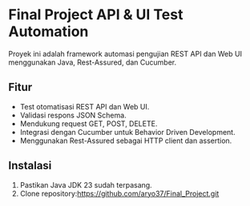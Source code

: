 # Final Project API & UI Test Automation

Proyek ini adalah framework automasi pengujian REST API dan Web UI menggunakan Java, Rest-Assured, dan Cucumber.

## Fitur

- Test otomatisasi REST API dan Web UI.
- Validasi respons JSON Schema.
- Mendukung request GET, POST, DELETE.
- Integrasi dengan Cucumber untuk Behavior Driven Development.
- Menggunakan Rest-Assured sebagai HTTP client dan assertion.

## Instalasi

1. Pastikan Java JDK 23 sudah terpasang.
2. Clone repository:https://github.com/aryo37/Final_Project.git
